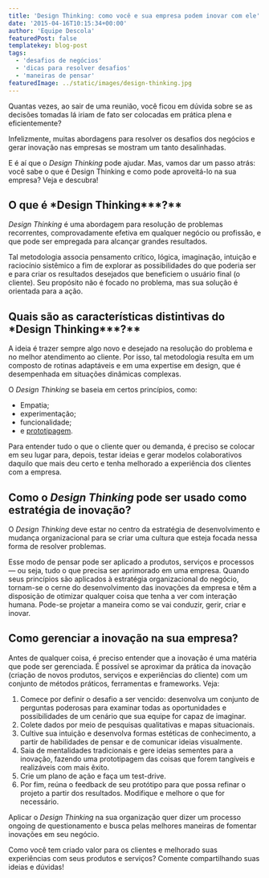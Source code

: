 ```yaml
---
title: 'Design Thinking: como você e sua empresa podem inovar com ele'
date: '2015-04-16T10:15:34+00:00'
author: 'Equipe Descola'
featuredPost: false
templatekey: blog-post
tags:
  - 'desafios de negócios'
  - 'dicas para resolver desafios'
  - 'maneiras de pensar'
featuredImage: ../static/images/design-thinking.jpg
---
```


Quantas vezes, ao sair de uma reunião, você ficou em dúvida sobre se as decisões tomadas lá iriam de fato ser colocadas em prática plena e eficientemente?

Infelizmente, muitas abordagens para resolver os desafios dos negócios e gerar inovação nas empresas se mostram um tanto desalinhadas.

E é aí que o _Design Thinking_ pode ajudar. Mas, vamos dar um passo atrás: você sabe o que é Design Thinking e como pode aproveitá-lo na sua empresa? Veja e descubra!

## **O que é** \*Design Thinking**\*?**

_Design Thinking_ é uma abordagem para resolução de problemas recorrentes, comprovadamente efetiva em qualquer negócio ou profissão, e que pode ser empregada para alcançar grandes resultados.

Tal metodologia associa pensamento crítico, lógica, imaginação, intuição e raciocínio sistêmico a fim de explorar as possibilidades do que poderia ser e para criar os resultados desejados que beneficiem o usuário final (o cliente). Seu propósito não é focado no problema, mas sua solução é orientada para a ação.

## **Quais são as características distintivas do** \*Design Thinking**\*?**

A ideia é trazer sempre algo novo e desejado na resolução do problema e no melhor atendimento ao cliente. Por isso, tal metodologia resulta em um composto de rotinas adaptáveis e em uma expertise em design, que é desempenhada em situações dinâmicas complexas.

O _Design Thinking_ se baseia em certos princípios, como:

- Empatia;
- experimentação;
- funcionalidade;
- e [prototipagem](http://descola.org/drops/a-importancia-de-prototipar-e-mudar-produtos-e-servicos/).

Para entender tudo o que o cliente quer ou demanda, é preciso se colocar em seu lugar para, depois, testar ideias e gerar modelos colaborativos daquilo que mais deu certo e tenha melhorado a experiência dos clientes com a empresa.

## **Como o** _Design Thinking_ **pode ser usado como estratégia de inovação?**

O _Design Thinking_ deve estar no centro da estratégia de desenvolvimento e mudança organizacional para se criar uma cultura que esteja focada nessa forma de resolver problemas.

Esse modo de pensar pode ser aplicado a produtos, serviços e processos — ou seja, tudo o que precisa ser aprimorado em uma empresa. Quando seus princípios são aplicados à estratégia organizacional do negócio, tornam-se o cerne do desenvolvimento das inovações da empresa e têm a disposição de otimizar qualquer coisa que tenha a ver com interação humana. Pode-se projetar a maneira como se vai conduzir, gerir, criar e inovar.

## **Como gerenciar a inovação na sua empresa?**

Antes de qualquer coisa, é preciso entender que a inovação é uma matéria que pode ser gerenciada. É possível se aproximar da prática da inovação (criação de novos produtos, serviços e experiências do cliente) com um conjunto de métodos práticos, ferramentas e frameworks. Veja:

1. Comece por definir o desafio a ser vencido: desenvolva um conjunto de perguntas poderosas para examinar todas as oportunidades e possibilidades de um cenário que sua equipe for capaz de imaginar.
2. Colete dados por meio de pesquisas qualitativas e mapas situacionais.
3. Cultive sua intuição e desenvolva formas estéticas de conhecimento, a partir de habilidades de pensar e de comunicar ideias visualmente.
4. Saia de mentalidades tradicionais e gere ideias sementes para a inovação, fazendo uma prototipagem das coisas que forem tangíveis e realizáveis com mais êxito.
5. Crie um plano de ação e faça um test-drive.
6. Por fim, reúna o feedback de seu protótipo para que possa refinar o projeto a partir dos resultados. Modifique e melhore o que for necessário.

Aplicar o _Design Thinking_ na sua organização quer dizer um processo ongoing de questionamento e busca pelas melhores maneiras de fomentar inovações em seu negócio.

Como você tem criado valor para os clientes e melhorado suas experiências com seus produtos e serviços? Comente compartilhando suas ideias e dúvidas!

